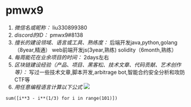 # pmwx9 

1. *微信名或昵称：* liu330899380
2. *discord的ID：* pmwx9#8138
3. *擅长的建设领域、语言或工具、熟练度：* 
后端开发java,python,golang（8year,精通）
web前端开发js(3year,熟练)
solidity（6month,熟练）
4. *每周能花在业余项目的时间：* 2days左右
5. *区块链建设经验（产品、项目、黑客松、技术文章、代码贡献、艺术创作等）：* 写过一些技术文章,脚本开发,arbitrage bot,智能合约安全分析和攻防CTF等
6. *用任意编程语言计算以下公式*
![](https://latex.codecogs.com/svg.image?\sum_{n=1}^{100}\left&space;(n^{3}-\sqrt[3]{n}&space;\right&space;))

```python3
sum([i**3 - i**(1/3) for i in range(101)])
```
